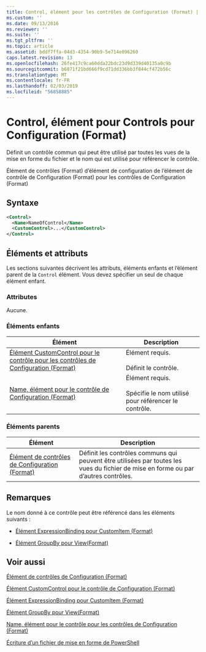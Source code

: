 ```yaml
---
title: Control, élément pour les contrôles de Configuration (Format) | Microsoft Docs
ms.custom: ''
ms.date: 09/13/2016
ms.reviewer: ''
ms.suite: ''
ms.tgt_pltfrm: ''
ms.topic: article
ms.assetid: bddf7ffa-04d3-4354-90b9-5e714e096260
caps.latest.revision: 13
ms.openlocfilehash: 26fe417c9ca60dda22bdc23d9d339d40135a0c9b
ms.sourcegitcommit: b6871f21bd666f9cd71dd336bb3f844cf472b56c
ms.translationtype: MT
ms.contentlocale: fr-FR
ms.lasthandoff: 02/03/2019
ms.locfileid: "56858885"
---
```

# <a name="control-element-for-controls-for-configuration-format"></a>Control, élément pour Controls pour Configuration (Format)

Définit un contrôle commun qui peut être utilisé par toutes les vues de la mise en forme du fichier et le nom qui est utilisé pour référencer le contrôle.

Élément de contrôles (Format) d’élément de configuration de l’élément de contrôle de Configuration (Format) pour les contrôles de Configuration (Format)

## <a name="syntax"></a>Syntaxe

```xml
<Control>
  <Name>NameOfControl</Name>
  <CustomControl>...</CustomControl>
</Control>
```

## <a name="attributes-and-elements"></a>Éléments et attributs

Les sections suivantes décrivent les attributs, éléments enfants et l’élément parent de la `Control` élément. Vous devez spécifier un seul de chaque élément enfant.

### <a name="attributes"></a>Attributes

Aucune.

### <a name="child-elements"></a>Éléments enfants

|Élément|Description|
|-------------|-----------------|
|[Élément CustomControl pour le contrôle pour les contrôles de Configuration (Format)](./customcontrol-element-for-control-for-controls-for-configuration-format.md)|Élément requis.<br /><br /> Définit le contrôle.|
|[Name, élément pour le contrôle de Configuration (Format)](./name-element-for-control-for-controls-for-configuration-format.md)|Élément requis.<br /><br /> Spécifie le nom utilisé pour référencer le contrôle.|

### <a name="parent-elements"></a>Éléments parents

|Élément|Description|
|-------------|-----------------|
|[Élément de contrôles de Configuration (Format)](./controls-element-for-configuration-format.md)|Définit les contrôles communs qui peuvent être utilisées par toutes les vues du fichier de mise en forme ou par d’autres contrôles.|

## <a name="remarks"></a>Remarques

Le nom donné à ce contrôle peut être référencé dans les éléments suivants :

- [Élément ExpressionBinding pour CustomItem (Format)](./expressionbinding-element-for-customitem-for-controls-for-configuration-format.md)

- [Élément GroupBy pour View(Format)](./groupby-element-for-view-format.md)

## <a name="see-also"></a>Voir aussi

[Élément de contrôles de Configuration (Format)](./controls-element-for-configuration-format.md)

[Élément CustomControl pour le contrôle de Configuration (Format)](./customcontrol-element-for-control-for-controls-for-configuration-format.md)

[Élément ExpressionBinding pour CustomItem (Format)](./expressionbinding-element-for-customitem-for-controls-for-configuration-format.md)

[Élément GroupBy pour View(Format)](./groupby-element-for-view-format.md)

[Name, élément pour le contrôle pour les contrôles de Configuration (Format)](./name-element-for-control-for-controls-for-configuration-format.md)

[Écriture d’un fichier de mise en forme de PowerShell](./writing-a-powershell-formatting-file.md)
